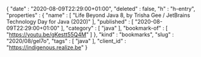 {
  "date" : "2020-08-09T22:29:00+01:00",
  "deleted" : false,
  "h" : "h-entry",
  "properties" : {
    "name" : [ "Life Beyond Java 8, by Trisha Gee / JetBrains Technology Day for Java (2020)" ],
    "published" : [ "2020-08-09T22:29:00+01:00" ],
    "category" : [ "java" ],
    "bookmark-of" : [ "https://youtu.be/gKestt55Q4M" ]
  },
  "kind" : "bookmarks",
  "slug" : "2020/08/gel7o",
  "tags" : [ "java" ],
  "client_id" : "https://indigenous.realize.be"
}
